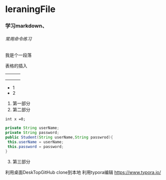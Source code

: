 # leraningFile

### 学习markdown、

###### 常用命令练习

 我是个一段落

表格的插入

|      |      |      |
| :--: | ---- | ---- |
|      |      |      |
|      |      |      |
|      |      |      |



* 1
* 2

1. 第一部分
2. 第二部分

`int x =0;`

 ```java
 private String userName;
 private String password;
 public Student(String userName,String passwrod){
  this.userName = userName;
  this.password = password;
 }
 ```
3. 第三部分

利用桌面DeskTopGitHub clone到本地
利用typora编辑
https://www.typora.io/